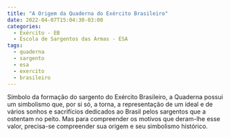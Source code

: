 ```yaml
---
title: "A Origem da Quaderna do Exército Brasileiro"
date: 2022-04-07T15:04:30-03:00
categories:
  - Exército - EB
  - Escola de Sargentos das Armas - ESA
tags:
  - quaderna
  - sargento
  - esa
  - exercito
  - brasileiro
---
```

Símbolo da formação do sargento do Exército Brasileiro, a Quaderna possui um simbolismo que, por si só, a torna, a representação de um ideal e de vários sonhos e sacrifícios dedicados ao Brasil pelos sargentos que a ostentam no peito. Mas para compreender os motivos que deram-lhe esse valor, precisa-se compreender sua origem e seu simbolismo histórico.
